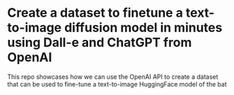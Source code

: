# Create a dataset to finetune a text-to-image diffusion model in minutes using Dall-e and ChatGPT from OpenAI

This repo showcases how we can use the OpenAI API to create a dataset that can be used to fine-tune a text-to-image HuggingFace model of the bat
